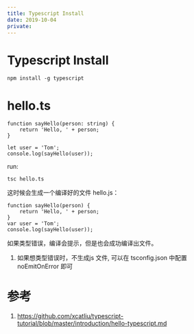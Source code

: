 ```yaml
---
title: Typescript Install
date: 2019-10-04
private:
---
```

# Typescript Install
    npm install -g typescript

# hello.ts

    function sayHello(person: string) {
        return 'Hello, ' + person;
    }

    let user = 'Tom';
    console.log(sayHello(user));

run:

    tsc hello.ts

这时候会生成一个编译好的文件 hello.js：

    function sayHello(person) {
        return 'Hello, ' + person;
    }
    var user = 'Tom';
    console.log(sayHello(user));

如果类型错误，编译会提示，但是也会成功编译出文件。
1. 如果想类型错误时，不生成js 文件, 可以在 tsconfig.json 中配置 noEmitOnError 即可

# 参考
1. https://github.com/xcatliu/typescript-tutorial/blob/master/introduction/hello-typescript.md

